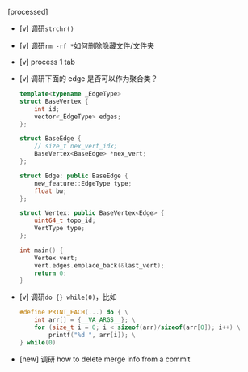 [processed]

* [v] 调研`strchr()`

* [v] 调研`rm -rf *`如何删除隐藏文件/文件夹

* [v] process 1 tab

* [v] 调研下面的 edge 是否可以作为聚合类？

    ```cpp
    template<typename _EdgeType>
    struct BaseVertex {
        int id;
        vector<_EdgeType> edges;
    };

    struct BaseEdge {
        // size_t nex_vert_idx;
        BaseVertex<BaseEdge> *nex_vert;
    };

    struct Edge: public BaseEdge {
        new_feature::EdgeType type;
        float bw;
    };

    struct Vertex: public BaseVertex<Edge> {
        uint64_t topo_id;
        VertType type;
    };

    int main() {
        Vertex vert;
        vert.edges.emplace_back(&last_vert);
        return 0;
    }
    ```

* [v] 调研`do {} while(0)`，比如

    ```cpp
    #define PRINT_EACH(...) do { \
        int arr[] = {__VA_ARGS__}; \
        for (size_t i = 0; i < sizeof(arr)/sizeof(arr[0]); i++) \
            printf("%d ", arr[i]); \
    } while(0)
    ```

* [new] 调研 how to delete merge info from a commit